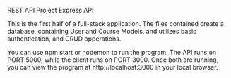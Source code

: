 REST API Project
Express API

This is the first half of a full-stack application.  The files contained create a database, containing User and Course Models, and utilizes basic authentication, and CRUD opperations.  

You can use npm start or nodemon to run the program.  The API runs on PORT 5000, while the 
client runs on PORT 3000.  Once both are running, you can view the program at http://localhost:3000 in your local browser.